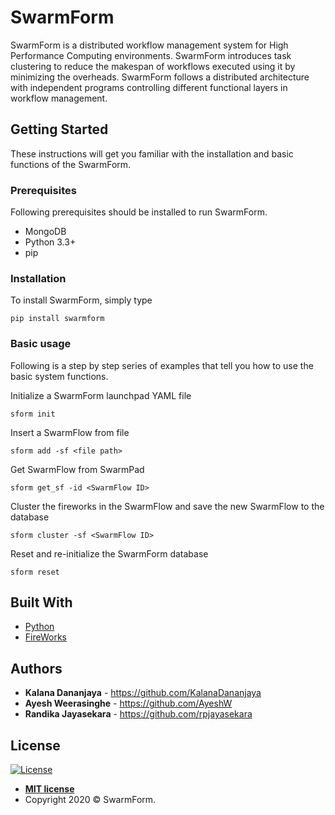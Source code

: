 # SwarmForm

SwarmForm is a distributed workflow management system for High Performance Computing environments. SwarmForm introduces task clustering to reduce the makespan of workflows executed using it by minimizing the overheads. SwarmForm follows a distributed architecture with independent programs controlling different functional layers in workflow management.

## Getting Started

These instructions will get you familiar with the installation and basic functions of the SwarmForm.

### Prerequisites

Following prerequisites should be installed to run SwarmForm.

* MongoDB
* Python 3.3+
* pip

### Installation

To install SwarmForm, simply type

```
pip install swarmform
```

### Basic usage

Following is a step by step series of examples that tell you how to use the basic system functions.

Initialize a SwarmForm launchpad YAML file
```
sform init
```


Insert a SwarmFlow from file
```
sform add -sf <file path>
```

Get SwarmFlow from SwarmPad
```
sform get_sf -id <SwarmFlow ID>
```

Cluster the fireworks in the SwarmFlow and save the new SwarmFlow to the database
```
sform cluster -sf <SwarmFlow ID>
```

Reset and re-initialize the SwarmForm database
```
sform reset
```

## Built With

* [Python](http://www.dropwizard.io/1.0.2/docs/) 
* [FireWorks](https://github.com/materialsproject/fireworks)

## Authors

* **Kalana Dananjaya** - https://github.com/KalanaDananjaya
* **Ayesh Weerasinghe** - https://github.com/AyeshW
* **Randika Jayasekara** - https://github.com/rpjayasekara


## License

[![License](http://img.shields.io/:license-mit-blue.svg?style=flat-square)](http://badges.mit-license.org)

- **[MIT license](https://github.com/SwarmForm/SwarmForm/blob/master/LICENSE)**
- Copyright 2020 © SwarmForm.
